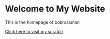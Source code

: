 <html>
  <head>
    <title>My Website</title>
  </head>
  <body>
    <h1>Welcome to My Website</h1>
    <p>This is the homepage of bobrossman</p>
  </body>
</html>

<a href="https://www.scratch.mit.edu/users/davies545/">Click here to visit my scratch</a>

